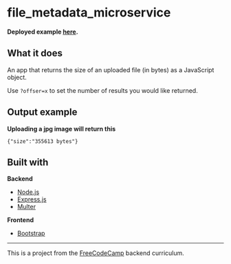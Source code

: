 # file_metadata_microservice

**Deployed example [here](https://fcc-image-api.herokuapp.com/).**

## What it does
An app that returns the size of an uploaded file (in bytes) as a JavaScript object.

Use `?offser=x` to set the number of results you would like returned.

## Output example

**Uploading a jpg image will return this**

`{"size":"355613 bytes"}`

## Built with

**Backend**
* [Node.js](https://nodejs.org/en/)
* [Express.js](http://expressjs.com/)
* [Multer](https://www.npmjs.com/package/multer)

**Frontend**
* [Bootstrap](https://getbootstrap.com/)

--- 

This is a project from the [FreeCodeCamp](https://www.freecodecamp.org/) backend curriculum.